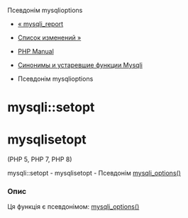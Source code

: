 Псевдонім mysqlioptions

-   [« mysqli\_report](function.mysqli-report.html)
    
-   [Список изменений »](changelog.mysqli.html)
    
-   [PHP Manual](index.html)
    
-   [Синонимы и устаревшие функции Mysqli](ref.mysqli.html)
    
-   Псевдонім mysqlioptions
    

# mysqli::setopt

# mysqlisetopt

(PHP 5, PHP 7, PHP 8)

mysqli::setopt - mysqlisetopt - Псевдонім [mysqli\_options()](mysqli.options.html)

### Опис

Ця функція є псевдонімом: [mysqli\_options()](mysqli.options.html)